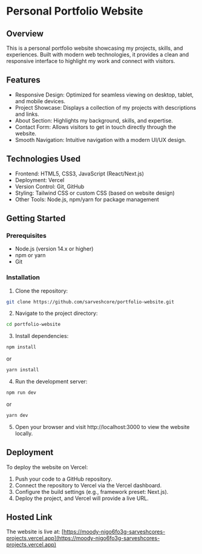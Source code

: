 # Personal Portfolio Website

## Overview
This is a personal portfolio website showcasing my projects, skills, and experiences. Built with modern web technologies, it provides a clean and responsive interface to highlight my work and connect with visitors.

## Features
- Responsive Design: Optimized for seamless viewing on desktop, tablet, and mobile devices.
- Project Showcase: Displays a collection of my projects with descriptions and links.
- About Section: Highlights my background, skills, and expertise.
- Contact Form: Allows visitors to get in touch directly through the website.
- Smooth Navigation: Intuitive navigation with a modern UI/UX design.

## Technologies Used
- Frontend: HTML5, CSS3, JavaScript (React/Next.js)
- Deployment: Vercel
- Version Control: Git, GitHub
- Styling: Tailwind CSS or custom CSS (based on website design)
- Other Tools: Node.js, npm/yarn for package management

## Getting Started

### Prerequisites
- Node.js (version 14.x or higher)
- npm or yarn
- Git

### Installation
1. Clone the repository:
```bash
git clone https://github.com/sarveshcore/portfolio-website.git
```
2. Navigate to the project directory:
```bash
cd portfolio-website
```
3. Install dependencies:
```bash
npm install
```
or
```bash
yarn install
```
4. Run the development server:
```bash
npm run dev
```
or
```bash
yarn dev
```
5. Open your browser and visit http://localhost:3000 to view the website locally.

## Deployment
To deploy the website on Vercel:
1. Push your code to a GitHub repository.
2. Connect the repository to Vercel via the Vercel dashboard.
3. Configure the build settings (e.g., framework preset: Next.js).
4. Deploy the project, and Vercel will provide a live URL.

## Hosted Link
The website is live at: [https://moody-nigo6fo3g-sarveshcores-projects.vercel.app](https://moody-nigo6fo3g-sarveshcores-projects.vercel.app)


